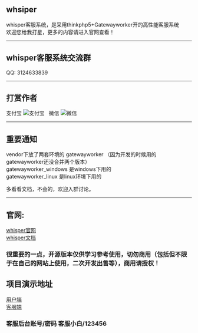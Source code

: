 ## whsiper
whisper客服系统，是采用thinkphp5+Gatewayworker开的高性能客服系统  
欢迎您给我打星，更多的内容请进入官网查看！

***
## whisper客服系统交流群 
QQ: 3124633839

***
## 打赏作者  
支付宝
![支付宝](https://gfdbm.com/data/attachment/zfb_pay.png)  
微信
![微信](https://gfdbm.com/data/attachment/wx.png) 

***  
## 重要通知
vendor下放了两套环境的 gatewayworker （因为开发的时候用的gatewayworker还没合并两个版本）  
gatewayworker_windows 是windows下用的  
gatewayworker_linux 是linux环境下用的  

多看看文档，不会的，欢迎入群讨论。

***
## 官网:
[whisper官网](http://whisper.baiyf.com)  
[whisper文档](https://www.kancloud.cn/nickbai/whisper/552736)

### 很重要的一点，开源版本仅供学习参考使用，切勿商用（包括但不限于在自己的网站上使用，二次开发出售等），商用请授权！


## 项目演示地址

[用户端](http://whisper.gfdbm.com)  
[客服端](http://whisper.gfdbm.com/service)

### 客服后台账号/密码 客服小白/123456
